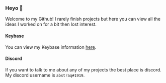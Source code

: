 ### Heyo 👋

Welcome to my Github! I rarely finish projects 
but here you can view all the ideas I worked on
for a bit then lost interest. 

#### Keybase
You can view my Keybase information [here](https://gist.github.com/abstraq/a2e4314a6f987747868cb23396b57d52).

#### Discord
If you want to talk to me about any of my projects the best place is discord. My discord username is `abstraq#1919`.
